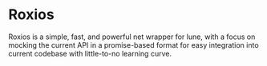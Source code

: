 # Roxios

Roxios is a simple, fast, and powerful net wrapper for lune, with a focus on mocking the current API in a promise-based format for easy integration into current codebase with little-to-no learning curve.
